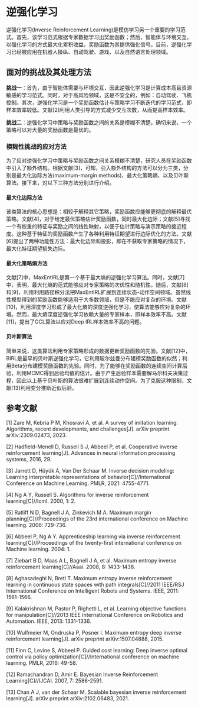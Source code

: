 # 逆强化学习

逆强化学习(Inverse Reinforcement Learning)是模仿学习另一个重要的学习范式。首先，该学习范式根据专家数据学习出奖励函数；然后，智能体与环境交互，以强化学习的方式最大化累积收益，奖励函数为其提供强化信号。目前，逆强化学习已经被应用在机器人操纵、自动驾驶、游戏、以及自然语言处理领域。



## 面对的挑战及其处理方法

**挑战一**：首先，由于智能体需要与环境交互，因此逆强化学习是计算成本高且资源敏感的学习范式。同时，对于高风险领域，这是不安全的，例如：自动驾驶、飞机控制。其次，逆强化学习是一个奖励函数估计与策略学习不断迭代的学习范式，即样本效率较低。文献[2]利用人类引导的方式减少交互次数，从而提高样本效率。

**挑战二**：逆强化学习中策略与奖励函数之间的关系是模糊不清楚。确切来说，一个策略可以对大量的奖励函数是最优的。

### 模糊性挑战的应对方法

为了应对逆强化学习中策略与奖励函数之间关系模糊不清楚，研究人员在奖励函数中引入了额外结构。根据文献[3]，可知，引入额外结构的方法可以分为三类，分别是最大化边际方法(maximum-margin methods)、最大化策略熵、以及贝叶斯算法。接下来，对以下三种方法分别进行介绍。

#### 最大化边际方法

该类算法的核心思想是：相较于解释其它策略，奖励函数应能够更彻底的解释最优策略。文献[4]，对于给定最优策略估计奖励函数，同时最大化边际；文献[5]寻找一个有权重的特征与奖励之间的线性映射，以便于估计策略与演示策略的接近程度。这种基于特征的奖励函数产生了各种利用特征期望进行边际优化的方法。文献[6]提出了两种功能性方法：最大化边际和投影，即在不获取专家策略的情况下，最大化特征期望损失边际。



#### 最大化策略熵方法

文献[7]中，MaxEntIRL是第一个基于最大熵的逆强化学习算法。同时，文献[7]中，表明，最大化熵的范式能够应对专家策略的次优性和随机性。随后，文献[8]和[9]，利用利用路径积分法把MaxEntIRL扩展到连续状态-动作空间领域。虽然线性模型得到的奖励函数能够适用于大多数领域，但是不能应对复杂的环境。文献[10]，利用深度学习形成了最大化熵的深度逆强化学习，使算法能够应对复杂的环境。然而，最大熵深度逆强化学习依赖大量的专家样本，即样本效率不高。文献[11]，提出了GCL算法以应对Deep IRL样本效率不高的问题。



#### 贝叶斯算法

简单来说，这类算法利用专家策略形成的数据更新奖励函数的先验。文献[12]中，BIRL是最早的贝叶斯逆强化学习，它利用玻尔兹曼分布建模奖励函数的似然；利用Beta分布建模奖励函数的先验。同时，为了能够在奖励函数的连续空间计算后验，利用MCMC得到后验均值的估计。由于产生后验样本需要解马尔科夫决策过程，因此以上基于贝叶斯的算法很难扩展到连续动作空间。为了克服这种限制，文献[13]利用变分推断近似后验。



## 参考文献

[1] Zare M, Kebria P M, Khosravi A, et al. A survey of imitation learning: Algorithms, recent developments, and challenges[J]. arXiv preprint arXiv:2309.02473, 2023.

[2] Hadfield-Menell D, Russell S J, Abbeel P, et al. Cooperative inverse reinforcement learning[J]. Advances in neural information processing systems, 2016, 29.

[3] Jarrett D, Hüyük A, Van Der Schaar M. Inverse decision modeling: Learning interpretable representations of behavior[C]//International Conference on Machine Learning. PMLR, 2021: 4755-4771.

[4] Ng A Y, Russell S. Algorithms for inverse reinforcement learning[C]//Icml. 2000, 1: 2.

[5] Ratliff N D, Bagnell J A, Zinkevich M A. Maximum margin planning[C]//Proceedings of the 23rd international conference on Machine learning. 2006: 729-736.

[6] Abbeel P, Ng A Y. Apprenticeship learning via inverse reinforcement learning[C]//Proceedings of the twenty-first international conference on Machine learning. 2004: 1.

[7] Ziebart B D, Maas A L, Bagnell J A, et al. Maximum entropy inverse reinforcement learning[C]//Aaai. 2008, 8: 1433-1438.

[8] Aghasadeghi N, Bretl T. Maximum entropy inverse reinforcement learning in continuous state spaces with path integrals[C]//2011 IEEE/RSJ International Conference on Intelligent Robots and Systems. IEEE, 2011: 1561-1566.

[9] Kalakrishnan M, Pastor P, Righetti L, et al. Learning objective functions for manipulation[C]//2013 IEEE International Conference on Robotics and Automation. IEEE, 2013: 1331-1336.

[10] Wulfmeier M, Ondruska P, Posner I. Maximum entropy deep inverse reinforcement learning[J]. arXiv preprint arXiv:1507.04888, 2015. 

[11] Finn C, Levine S, Abbeel P. Guided cost learning: Deep inverse optimal control via policy optimization[C]//International conference on machine learning. PMLR, 2016: 49-58.

[12] Ramachandran D, Amir E. Bayesian Inverse Reinforcement Learning[C]//IJCAI. 2007, 7: 2586-2591.

[13] Chan A J, van der Schaar M. Scalable bayesian inverse reinforcement learning[J]. arXiv preprint arXiv:2102.06483, 2021.

